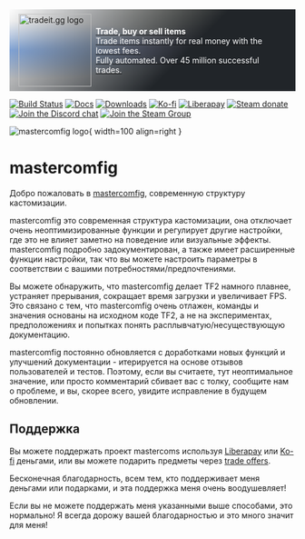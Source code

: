 <div style="background: linear-gradient(135deg, rgba(33,37,41, 0.01), rgba(33,37,41, 1) 60%),radial-gradient(ellipse at top left, rgba(255,255,255, 0.5), transparent 50%),radial-gradient(ellipse at top right, rgba(255,228,132, 0.5), transparent 50%),radial-gradient(ellipse at center right, rgba(112.520718,44.062154,249.437846, 0.5), transparent 50%),radial-gradient(ellipse at center left, rgba(13,110,253, 0.5), transparent 50%);padding:0.5rem 1rem;display: flex;align-items: center" class="md-typeset">
    <div>
        <a href="https://tradeit.gg/?aff=comfig">
            <img style="height:8rem;width:8rem;aspect-ratio:1/1;display: inline-block;" alt="tradeit.gg logo" src="https://mastercomfig.com/img/third_party/tradeit.webp" width="128" height="128">
        </a>
    </div>
    <div style="margin-left: 0.5rem;">
        <a href="https://tradeit.gg/?aff=comfig">
            <p style="color:#fff">
                <strong>Trade, buy or sell items</strong><br>
                Trade items instantly for real money with the lowest fees.<br>
                Fully automated. Over 45 million successful trades.
            </p>
        </a>
    </div>
</div>

[![Build Status](https://img.shields.io/github/actions/workflow/status/mastercomfig/mastercomfig/main.yml?branch=release&style=flat-square&logo=mastercomfig)](https://github.com/mastercomfig/mastercomfig/actions/workflows/main.yml)
[![Docs](https://img.shields.io/github/actions/workflow/status/mastercomfig/mastercomfig/docs.yml?branch=release&label=docs&style=flat-square)](index.md)
[![Downloads](https://img.shields.io/github/downloads/mastercomfig/mastercomfig/latest/total.svg?style=flat-square&logo=mastercomfig)](https://mastercomfig.com/app)
[![Ko-fi](https://img.shields.io/badge/Support%20me%20on-Ko--fi-FF5E5B.svg?logo=ko-fi&style=flat-square)](https://ko-fi.com/mastercoms)
[![Liberapay](https://img.shields.io/liberapay/receives/mastercoms.svg?logo=liberapay&style=flat-square)](https://liberapay.com/mastercoms/)
[![Steam donate](https://img.shields.io/badge/Donate%20via-Steam-00adee.svg?style=flat-square&logo=steam)](https://steamcommunity.com/tradeoffer/new/?partner=85845165&token=M9cQHh8N)
[![Join the Discord chat](https://img.shields.io/badge/Discord-mastercomfig-5865F2.svg?style=flat-square&logo=discord)](https://discord.gg/mastercomfig-389089828249010188)
[![Join the Steam Group](https://img.shields.io/badge/Steam-mastercomfig-00adee.svg?logo=steam&style=flat-square)](https://steamcommunity.com/groups/comfig)

![mastercomfig logo](https://mastercomfig.com/img/mastercomfig_logo.svg){ width=100 align=right }

# mastercomfig

Добро пожаловать в [mastercomfig](https://mastercomfig.com), современную структуру кастомизации.

mastercomfig это современная структура кастомизации, она отключает очень неоптимизированные функции и регулирует другие настройки, где это не влияет заметно на поведение или визуальные эффекты. mastercomfig подробно задокументирован, а также имеет расширенные функции настройки, так что вы можете настроить параметры в соответствии с вашими потребностями/предпочтениями.

Вы можете обнаружить, что mastercomfig делает TF2 намного плавнее, устраняет прерывания, сокращает время загрузки и увеличивает FPS. Это связано с тем, что mastercomfig очень отлажен, команды и значения основаны на исходном коде TF2, а не на экспериментах, предположениях и попытках понять расплывчатую/несуществующую документацию.

mastercomfig постоянно обновляется с доработками новых функций и улучшений документации - итерируется на основе отзывов пользователей и тестов. Поэтому, если вы считаете, тут неоптимальное значение, или просто комментарий сбивает вас с толку, сообщите нам о проблеме, и вы, скорее всего, увидите исправление в будущем обновлении.

## Поддержка

Вы можете поддержать проект mastercoms используя [Liberapay](https://liberapay.com/mastercoms/) или [Ko-fi](https://ko-fi.com/mastercoms) деньгами, или вы можете подарить предметы через [trade offers](https://steamcommunity.com/tradeoffer/new/?partner=85845165&token=M9cQHh8N).

<!-- Вы можете использовать [a config commission](https://ko-fi.com/mastercoms/commissions), где лично настрою конфигурацию точно в соответствии с вашими предпочтениями и настройками ПК. Я также могу сделать это при обмене на 3 ключа. Также есть аддон, в котором я могу выполнять расширенные скрипты по вашему запросу (6 ключей при оплате обменом). -->

<!-- Наконец, вы можете купить ранний доступ к конфигурации на месяц через [Ko-fi](https://ko-fi.com/mastercoms/shop). Это даст вам доступ к частым обновлениям, выпускаемым в течение месяца, а не к ежемесячным стабильным выпускам конфигурации. -->

Бесконечная благодарность, всем тем, кто поддерживает меня деньгами или подарками, и эта поддержка меня очень воодушевляет!

Если вы не можете поддержать меня указанными выше способами, это нормально! Я всегда дорожу вашей благодарностью и это много значит для меня!
